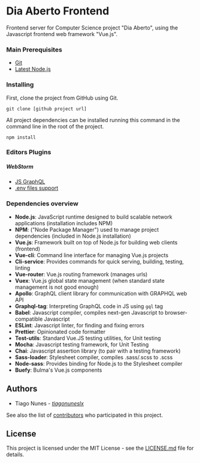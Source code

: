 # Dia Aberto Frontend

Frontend server for Computer Science project "Dia Aberto", using the Javascript
frontend web framework "Vue.js".

### Main Prerequisites

- [Git](https://git-scm.com/)
- [Latest Node.js](https://nodejs.org/en/)

### Installing

First, clone the project from GitHub using Git.

```
git clone [github project url]
```

All project dependencies can be installed running this command in the command line
in the root of the project.

```
npm install
```

### Editors Plugins

##### WebStorm

- [JS GraphQL](https://plugins.jetbrains.com/plugin/8097-js-graphql/)
- [.env files support](https://plugins.jetbrains.com/plugin/9525--env-files-support/)

### Dependencies overview

- **Node.js**: JavaScript runtime designed to build scalable network applications
  (installation includes NPM)
- **NPM**: ("Node Package Manager") used to manage project dependencies (included in
  Node.js installation)
- **Vue.js**: Framework built on top of Node.js for building web clients (frontend)
- **Vue-cli**: Command line interface for managing Vue.js projects
- **Cli-service**: Provides commands for quick serving, building, testing, linting
- **Vue-router**: Vue.js routing framework (manages urls)
- **Vuex**: Vue.js global state management (when standard state management is not
  good enough)
- **Apollo**: GraphQL client library for communication with GRAPHQL web API
- **Graphql-tag**: Interpreting GraphQL code in JS using `gql` tag
- **Babel**: Javascript compiler, compiles next-gen Javascript to browser-compatible
  Javascript
- **ESLint**: Javascript linter, for finding and fixing errors
- **Prettier**: Opinionated code formatter
- **Test-utils**: Standard Vue.JS testing utilities, for Unit testing
- **Mocha**: Javascript testing framework, for Unit Testing
- **Chai**: Javascript assertion library (to pair with a testing framework)
- **Sass-loader**: Stylesheet compiler, compiles .sass/.scss to .scss
- **Node-sass**: Provides binding for Node.js to the Stylesheet compiler
- **Buefy**: Bulma's Vue.js components

## Authors

- Tiago Nunes - [_tiagonuneslx_](https://github.com/tiagonuneslx)

See also the list of [contributors](https://github.com/[project_url]/contributors) who
participated in this project.

## License

This project is licensed under the MIT License - see the [LICENSE.md](LICENSE.md) file
for details.
